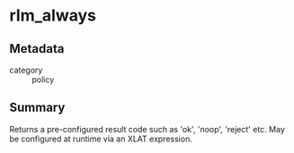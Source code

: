 # rlm_always
## Metadata
<dl>
  <dt>category</dt><dd>policy</dd>
</dl>

## Summary

Returns a pre-configured result code such as 'ok', 'noop',
'reject' etc. May be configured at runtime via an XLAT expression.
